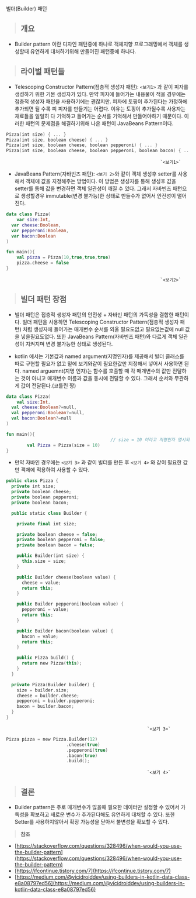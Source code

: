 빌더(Builder) 패턴

> ## 개요

- Builder pattern 이란 디자인 패턴중에 하나로 객체지향 프로그래밍에서 객체를 생성할때 유연하게 대처하기위해 만들어진 패턴중에 하나다.

> ## 라이벌 패턴들

- Telescoping Constructor Pattern(점층적 생성자 패턴):   `<보기1>` 과 같이 피자를 생성하기 위한 기본 생성자가 있다. 만약 피자에 들어가는 내용물이 적을 경우에는 점층적 생성자 패턴을 사용하기에는 괜찮지만. 피자에 토핑이 추가된다는 가정하에 추가되면 될 수록 피 피자를 만들기는 어렵다. 이유는 토핑이 추가될수록 사용자는 재료들을 일일히 다 기억하고 들어가는 순서를 기억해서 만들어야하기 때문이다. 이러한 패턴의 문제점을 해결하기위해 나온 패턴이 JavaBeans Pattern이다.

```kotlin
Pizza(int size) { ... }        
Pizza(int size, boolean cheese) { ... }    
Pizza(int size, boolean cheese, boolean pepperoni) { ... }    
Pizza(int size, boolean cheese, boolean pepperoni, boolean bacon) { ... } 
```

                                                               `<보기1>`

- JavaBeans Pattern(자바빈즈 패턴): `<보기 2>`와 같이 객체 생성후 setter를 사용해서 객체에 값을 지정해주는 방법이다. 이 방법은 생성자를 통해 생성후 값을 setter를 통해 값을 변경하면 객체 일관성이 깨질 수 있다. 그래서 자바빈즈 패턴으로 생성할경우 immutable(변경 불가능)한 상태로 만들수가 없어서 안전성이 떨어진다.

```kotlin
data class Pizza(
	var size:Int,
  var cheese:Boolean,
  var pepperoni:Boolean,
  var bacon:Boolean
)

fun main(){
	val pizza = Pizza(10,true,true,true)
	pizza.cheese = false
}
```

                                                               `<보기2>`

> ## 빌더 패턴 장점 

- 빌더 패턴은 접층적 생성자 패턴의 안전성 + 자바빈 패턴의 가독성을 결합한 패턴이다. 빌더 패턴을 사용하면 Telescoping Constructor Pattern(점층적 생성자 패턴) 처럼 생성자에 들어가는 매개변수 순서를 외울 필요도없고 필요없는값에 null 값을 넣을필요도없다. 또한 JavaBeans Pattern(자바빈즈 패턴)와 다르게 객체 일관성이 지켜지며 변경 불가능한 상태로 생성된다.

- kotlin 에서는 기본값과 named argument(지명인자)를 제공해서 빌더 클래스를 따로 구현할 필요가 없고 밑에 보기와같이 필요한값만 지정해서 넣어서 사용하면 된다. named arguemnt(지명 인자)는 함수를 호출할 때 각 매개변수의 값만 전달하는 것이 아니고 매개변수 이름과 값을 동시에 전달할 수 있다. 그래서 순서와 무관하게 값이 전달된다.(코틀린 짱)

```kotlin
data class Pizza(
	val size:Int,
  val cheese:Boolean?=null,
  val pepperoni:Boolean?=null,
  val bacon:Boolean?=null
)

fun main(){
										// size = 10 이라고 지명인자 명시되어있다.
		val Pizza = Pizza(size = 10)
}
```

- 만약 자바인 경우에는 `<보기 3>` 과 같이 빌더를 만든 후 `<보기 4>` 와 같이 필요한 값만 객체에 적용하여 사용할 수 있다.

```kotlin
public class Pizza {
  private int size;
  private boolean cheese;
  private boolean pepperoni;
  private boolean bacon;

  public static class Builder {

    private final int size;

    private boolean cheese = false;
    private boolean pepperoni = false;
    private boolean bacon = false;

    public Builder(int size) {
      this.size = size;
    }

    public Builder cheese(boolean value) {
      cheese = value;
      return this;
    }

    public Builder pepperoni(boolean value) {
      pepperoni = value;
      return this;
    }

    public Builder bacon(boolean value) {
      bacon = value;
      return this;
    }

    public Pizza build() {
      return new Pizza(this);
    }
  }

  private Pizza(Builder builder) {
    size = builder.size;
    cheese = builder.cheese;
    pepperoni = builder.pepperoni;
    bacon = builder.bacon;
  }
}
```

                                                          `<보기 3>`

```kotlin
Pizza pizza = new Pizza.Builder(12)
                       .cheese(true)
                       .pepperoni(true)
                       .bacon(true)
                       .build();
```

                                                          `<보기 4>`

>## 결론

- Builder pattern은 주로 매개변수가 많을때 필요한 데이터만 설정할 수 있어서 가독성을 확보하고 새로운 변수가 추가된다해도 유연하게 대처할 수 있다. 또한 Setter를 사용하지않아서 확장 가능성을 닫아서 불변성을 확보할 수 있다.

> **참조**

- [https://stackoverflow.com/questions/328496/when-would-you-use-the-builder-pattern](https://stackoverflow.com/questions/328496/when-would-you-use-the-builder-pattern)
- [https://ifcontinue.tistory.com/7](https://ifcontinue.tistory.com/7)
- [https://medium.com/@vicidroiddev/using-builders-in-kotlin-data-class-e8a08797ed56](https://medium.com/@vicidroiddev/using-builders-in-kotlin-data-class-e8a08797ed56)
